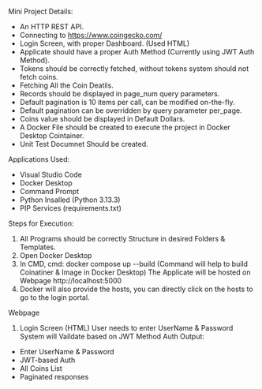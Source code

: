 Mini Project Details:
- An HTTP REST API.
- Connecting to https://www.coingecko.com/
- Login Screen, with proper Dashboard. (Used HTML)
- Applicate should have a proper Auth Method (Currently using JWT Auth Method).
- Tokens should be correctly fetched, without tokens system should not fetch coins.
- Fetching All the Coin Deatils.
- Records should be displayed in page_num query parameters.
- Default pagination is 10 items per call, can be modified on-the-fly.
- Default pagination can be overridden by query parameter per_page.
- Coins value should be displayed in Default Dollars.
- A Docker File should be created to execute the project in Docker Desktop Cointainer.
- Unit Test Documnet Should be created. 

Applications Used:
- Visual Studio Code
- Docker Desktop
- Command Prompt
- Python Insalled (Python 3.13.3)
- PIP Services (requirements.txt)


Steps for Execution:
1. All Programs should be correctly Structure in desired Folders & Templates.
2. Open Docker Desktop
3. In CMD, cmd: docker compose up --build (Command will help to build Coinatiner & Image in Docker Desktop) 
   The Applicate will be hosted on Webpage http://localhost:5000
4. Docker will also provide the hosts, you can directly click on the hosts to go to the login portal.


Webpage
1. Login Screen (HTML)
User needs to enter UserName & Password
System will Vaildate based on JWT Method Auth
Output:
- Enter UserName & Password
- JWT-based Auth
- All Coins List
- Paginated responses


